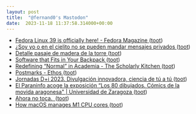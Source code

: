 ```yaml
---
layout: post
title:  "@fernand0's Mastodon"
date:  2023-11-18 11:37:58.314000+00:00
---
```

*  [Fedora Linux 39 is officially here! - Fedora Magazine ](https://fedoramagazine.org/announcing-fedora-linux-39) ([toot](https://mastodon.social/@fernand0/111431350898660887))
*  [¿Soy yo o en el cielito no se pueden mandar mensajes privados ](https://mastodon.social/@fernand0/111431299022578831) ([toot](https://mastodon.social/@fernand0/111431299022578831))
*  [Detalle pasaje de madera de la torre ](https://www.flickr.com/photos/fernand0/53304894335) ([toot](https://mastodon.social/@fernand0/111431221572900191))
*  [Software that Fits in Your Backpack ](https://atthis.link/blog/2023/16728.htm) ([toot](https://mastodon.social/@fernand0/111430980360650508))
*  [Redefining “Normal” in Academia - The Scholarly Kitchen ](https://scholarlykitchen.sspnet.org/2023/10/25/redefining-normal-in-academia) ([toot](https://mastodon.social/@fernand0/111430859352642648))
*  [Postmarks - Ethos ](https://casey.kolderup.org/notes/edf3a659f52528da103ea4dcbb09f66f.htm) ([toot](https://mastodon.social/@fernand0/111430625032584490))
*  [Jornadas D+i 2023. Divulgación innovadora, ciencia de tú a tú ](https://etopia.es/evento/jornadas-di-2023) ([toot](https://mastodon.social/@fernand0/111429142010938507))
*  [El Paraninfo acoge la exposición “Los 80 dibujados. Cómics de la movida aragonesa" \| Universidad de Zaragoza ](https://www.unizar.es/noticias/el-paraninfo-acoge-la-exposicion-los-80-dibujados-comics-de-la-movida-aragones) ([toot](https://mastodon.social/@fernand0/111427507843308466))
*  [Ahora no toca.  ](https://avecesunafoto.wordpress.com/2023/11/17/ahora-no-toca) ([toot](https://mastodon.social/@fernand0/111427326000112565))
*  [How macOS manages M1 CPU cores ](https://eclecticlight.co/2022/04/25/how-macos-manages-m1-cpu-cores) ([toot](https://mastodon.social/@fernand0/111427219308487871))
